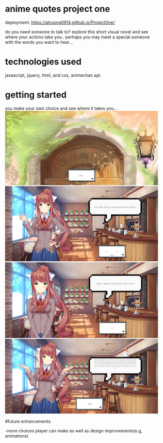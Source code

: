 # anime quotes project one
deployment: https://atruong0914.github.io/ProjectOne/

do you need someone to talk to? explore this short visual novel and see where your actions take you.. perhaps you may meet a special someone with the words you want to hear... 

# technologies used
javascript, jquery, html, and css, animechan api.

# getting started
you make your own choice and see where it takes you...
![home-page](https://github.com/atruong0914/ProjectOne/blob/main/images/homepage.png)
![page-one](https://github.com/atruong0914/ProjectOne/blob/main/images/firstpage.png)
![no-page](https://github.com/atruong0914/ProjectOne/blob/main/images/nopage.png)
![yes-page](https://github.com/atruong0914/ProjectOne/blob/main/images/yespage.png)

#future enhancements

-more choices player can make as well as design improvements(e.g, animations)
